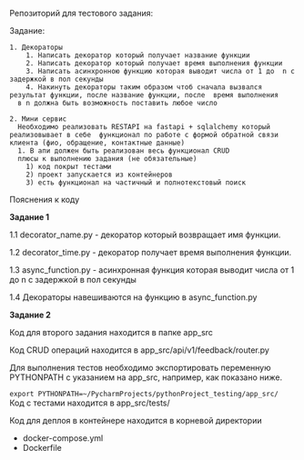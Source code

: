 Репозиторий для тестового задания:

Задание:

```
1. Декораторы  
    1. Написать декоратор который получает название функции  
    2. Написать декоратор который получает время выполнения функции  
    3. Написать асинхронною функцию которая выводит числа от 1 до  n с задержкой в пол секунды  
    4. Накинуть декораторы таким образом чтоб сначала вызвался результат функции, после название функции, после  время выполнения  
  в n должна быть возможность поставить любое число  
 
2. Мини сервис 
  Необходимо реализовать RESTAPI на fastapi + sqlalchemy который реализовывает в себе  функционал по работе с формой обратной связи клиента (фио, обращение, контактные данные)  
  1. В апи должен быть реализован весь функционал CRUD  
  плюсы к выполнению задания (не обязательные)  
    1) код покрыт тестами  
    2) проект запускается из контейнеров  
    3) есть функционал на частичный и полнотекстовый поиск  
```

Пояснения к коду



**Задание 1**

1.1 decorator_name.py - декоратор который возвращает имя функции. 

1.2 decorator_time.py - декоратор получает время выполнения функции.

1.3 async_function.py - асинхронная функция которая выводит числа от 1 до  n с задержкой в пол секунды 

1.4 Декораторы навешиваются на функцию в async_function.py

**Задание 2** 

Код для второго задания находится в папке app_src 

Код CRUD операций находится в app_src/api/v1/feedback/router.py

Для выполнения тестов необходимо экспортировать переменную PYTHONPATH
c указанием на app_src, например, как показано ниже.

`export PYTHONPATH=~/PycharmProjects/pythonProject_testing/app_src/
`
Код с тестами находится в app_src/tests/ 

Код для деплоя в контейнере находится в корневой директории 
- docker-compose.yml
- Dockerfile
